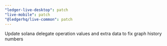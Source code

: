 ```yaml
---
"ledger-live-desktop": patch
"live-mobile": patch
"@ledgerhq/live-common": patch
---
```


Update solana delegate operation values and extra data to fix graph history numbers

